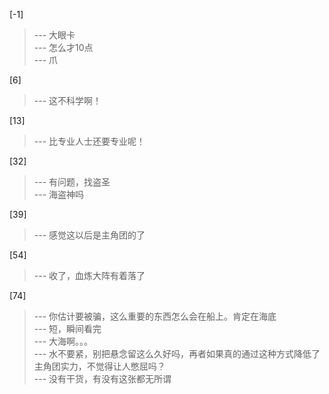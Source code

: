 
[-1] 
>--- 大眼卡<br>
>--- 怎么才10点<br>
>--- 爪<br>

[6] 
>--- 这不科学啊！<br>

[13] 
>--- 比专业人士还要专业呢！<br>

[32] 
>--- 有问题，找盗圣<br>
>--- 海盗神吗<br>

[39] 
>--- 感觉这以后是主角团的了<br>

[54] 
>--- 收了，血炼大阵有着落了<br>

[74] 
>--- 你估计要被骗，这么重要的东西怎么会在船上。肯定在海底<br>
>--- 短，瞬间看完<br>
>--- 大海啊。。。<br>
>--- 水不要紧，别把悬念留这么久好吗，再者如果真的通过这种方式降低了主角团实力，不觉得让人憋屈吗？<br>
>--- 没有干货，有没有这张都无所谓<br>
